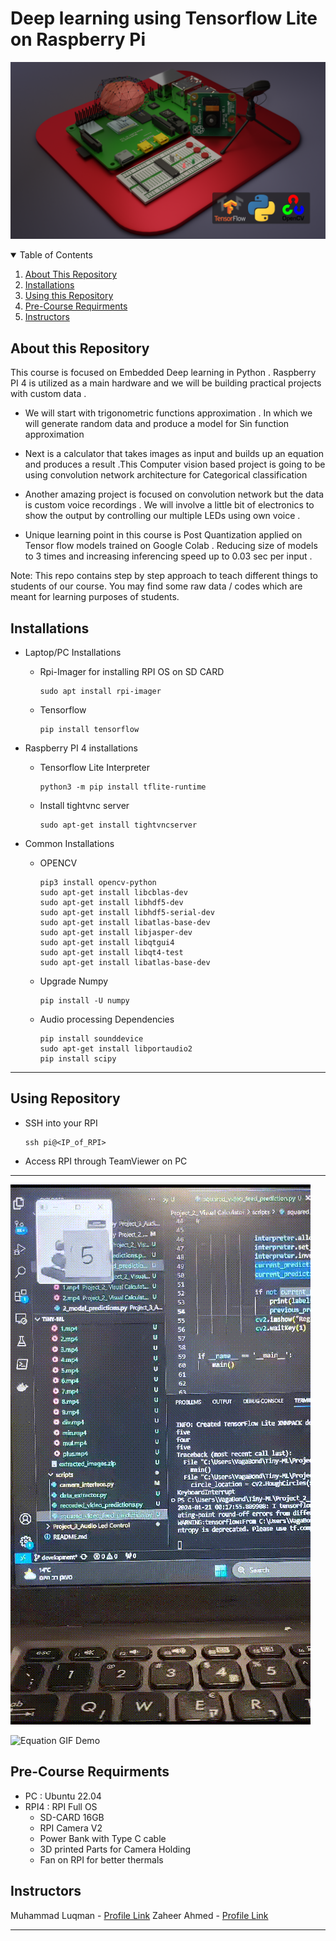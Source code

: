 # Deep learning using Tensorflow Lite on Raspberry Pi

![alt text](https://github.com/Zaheer505/Deep-learning-using-Tensorflow-Lite-on-Raspberry-Pi/blob/main/images/thumbnail.png)

<details open="open">
  <summary>Table of Contents</summary>
  <ol>
    <li><a href="#About-this-Repository">About This Repository</a></li>
    <li><a href="#Installations">Installations</a></li>
    <li><a href="#Using-this-Repository">Using this Repository</a></li>
    <li><a href="#Pre-Course-Requirments">Pre-Course Requirments</a></li>
    <li><a href="#Instructors">Instructors</a></li>
  </ol>
</details>


## About this Repository
This course is focused on Embedded Deep learning in Python . Raspberry PI 4 is utilized as a main hardware and we will be building practical projects with custom data .

- We will start with trigonometric functions approximation . In which we will generate random data and produce a model for Sin function approximation

- Next is a calculator that takes images as input and builds up an equation and produces a result .This Computer vision based project is going to be using convolution network architecture for Categorical classification

- Another amazing project is focused on convolution network but the data is custom voice recordings . We will involve a little bit of electronics to show the output by controlling our multiple LEDs using own voice .

- Unique learning point in this course is Post Quantization applied on Tensor flow models trained on Google Colab . Reducing size of models to 3 times and increasing inferencing speed up to 0.03 sec per input .

Note: This repo contains step by step approach to teach different things to students of our course. You may find some raw data / codes which are meant for learning purposes of students.


## Installations
- Laptop/PC Installations
    - Rpi-Imager for installing RPI OS on SD CARD
        ```
        sudo apt install rpi-imager
        ```
    - Tensorflow
        ```
        pip install tensorflow
        ```

- Raspberry PI 4 installations
    - Tensorflow Lite Interpreter
        ```
        python3 -m pip install tflite-runtime
        ```
    - Install tightvnc server
        ```
        sudo apt-get install tightvncserver
        ```
- Common Installations
    - OPENCV
        ```
        pip3 install opencv-python
        sudo apt-get install libcblas-dev
        sudo apt-get install libhdf5-dev
        sudo apt-get install libhdf5-serial-dev
        sudo apt-get install libatlas-base-dev
        sudo apt-get install libjasper-dev
        sudo apt-get install libqtgui4
        sudo apt-get install libqt4-test
        sudo apt-get install libatlas-base-dev
        ```
    - Upgrade Numpy
        ```
        pip install -U numpy
        ```
    - Audio processing Dependencies
        ```
        pip install sounddevice
        sudo apt-get install libportaudio2
        pip install scipy
        ```
----
## Using Repository
- SSH into your RPI
    ```
    ssh pi@<IP_of_RPI>
    ```
- Access RPI through TeamViewer on PC
---

![Equation GIF Demo](https://github.com/Mhemd139/Tiny-ML/blob/main/Number.gif)


![Equation GIF Demo](https://github.com/Mhemd139/Tiny-ML/raw/main/Equation.gif)

## Pre-Course Requirments
- PC   : Ubuntu 22.04
- RPI4 : RPI Full OS
    - SD-CARD 16GB
    - RPI Camera V2
    - Power Bank with Type C cable
    - 3D printed Parts for Camera Holding
    - Fan on RPI for better thermals


## Instructors
Muhammad Luqman - [Profile Link](https://www.linkedin.com/in/muhammad-luqman-9b227a11b/)
Zaheer Ahmed - [Profile Link](https://www.linkedin.com/in/zaheer-ahmed505/)

----
